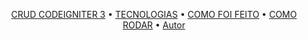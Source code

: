 <p align="center">
 <a href="#titulo">CRUD CODEIGNITER 3</a> •
 <a href="#tecnologias">TECNOLOGIAS</a> • 
 <a href="#feito">COMO FOI FEITO</a> • 
 <a href="#rodar">COMO RODAR</a> • 
 <a href="#autor">Autor</a>
</p>
